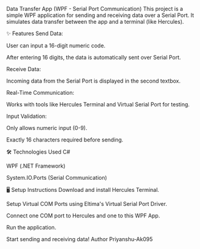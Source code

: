 Data Transfer App (WPF - Serial Port Communication)
This project is a simple WPF application for sending and receiving data over a Serial Port.
It simulates data transfer between the app and a terminal (like Hercules).

✨ Features
Send Data:

User can input a 16-digit numeric code.

After entering 16 digits, the data is automatically sent over Serial Port.

Receive Data:

Incoming data from the Serial Port is displayed in the second textbox.

Real-Time Communication:

Works with tools like Hercules Terminal and Virtual Serial Port for testing.

Input Validation:

Only allows numeric input (0-9).

Exactly 16 characters required before sending.

🛠 Technologies Used
C#

WPF (.NET Framework)

System.IO.Ports (Serial Communication)

🖥 Setup Instructions
Download and install Hercules Terminal.

Setup Virtual COM Ports using Eltima's Virtual Serial Port Driver.

Connect one COM port to Hercules and one to this WPF App.

Run the application.

Start sending and receiving data!
Author
Priyanshu-Ak095

